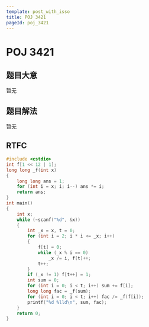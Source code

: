 ```yaml
---
template: post_with_isso
title: POJ 3421
pageId: poj_3421
---
```


# POJ 3421
<span id="poem"></span><script>$(function(){$.ajax('/api/poem?rnd='+Date.now()+Math.random()).done(function(data){$('#poem').text(data);});});</script>
## 题目大意
暂无

## 题目解法
暂无

## RTFC

```cpp
#include <cstdio>
int f[1 << 12 | 1];
long long _f(int x)
{
    long long ans = 1;
    for (int i = x; i; i--) ans *= i;
    return ans;
}
int main()
{
    int x;
    while (~scanf("%d", &x))
    {
        int _x = x, t = 0;
        for (int i = 2; i * i <= _x; i++)
        {
            f[t] = 0;
            while (_x % i == 0)
                _x /= i, f[t]++;
            t++;
        }
        if (_x != 1) f[t++] = 1;
        int sum = 0;
        for (int i = 0; i < t; i++) sum += f[i];
        long long fac = _f(sum);
        for (int i = 0; i < t; i++) fac /= _f(f[i]);
        printf("%d %lld\n", sum, fac);
    }
    return 0;
}
```
<div id="__comment"></div>
